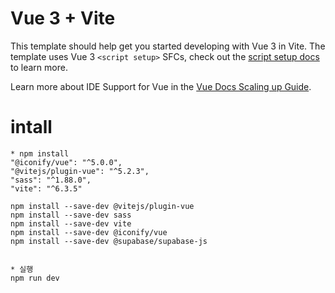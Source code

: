 # Vue 3 + Vite

This template should help get you started developing with Vue 3 in Vite. The template uses Vue 3 `<script setup>` SFCs, check out the [script setup docs](https://v3.vuejs.org/api/sfc-script-setup.html#sfc-script-setup) to learn more.

Learn more about IDE Support for Vue in the [Vue Docs Scaling up Guide](https://vuejs.org/guide/scaling-up/tooling.html#ide-support).


# intall
```
* npm install
"@iconify/vue": "^5.0.0",
"@vitejs/plugin-vue": "^5.2.3",
"sass": "^1.88.0",
"vite": "^6.3.5"

npm install --save-dev @vitejs/plugin-vue
npm install --save-dev sass
npm install --save-dev vite
npm install --save-dev @iconify/vue
npm install --save-dev @supabase/supabase-js


* 실행
npm run dev
```
